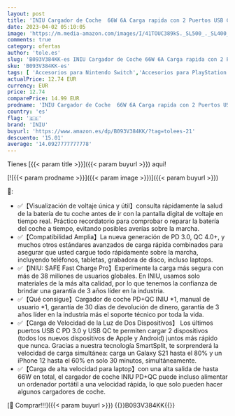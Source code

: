 ```yaml
---
layout: post
title: 'INIU Cargador de Coche  66W 6A Carga rapida con 2 Puertos USB C USB A PD & QC Cargador de automóvil rápido para iPhone 14 13 12 11 Pro MAX Mini XR 8 Samsung S22 S21 Note Pixel iPad AirPods MacBook.'
date: 2023-04-02 05:10:05
image: 'https://m.media-amazon.com/images/I/41TOUC389kS._SL500_._SL400_.jpg'
comments: true
category: ofertas
author: 'tole.es'
slug: 'B093V384KK-es INIU Cargador de Coche 66W 6A Carga rapida con 2 Puertos...'
sku: 'B093V384KK-es'
tags: [ 'Accesorios para Nintendo Switch','Accesorios para PlayStation 4','Adaptadores de corriente para Nintendo Switch','Cables y adaptadores de corriente para Nintendo Switch','Electrónica','Hardware y juegos para Nintendo Switch','Hardware y juegos para PlayStation 4','Videojuegos','iniu','ipad','iphone','🇪🇸', ]
actualPrice: 12.74 EUR
currency: EUR
price: 12.74
comparePrice: 14.99 EUR
prodname: 'INIU Cargador de Coche  66W 6A Carga rapida con 2 Puertos USB C USB A PD & QC Cargador de automóvil rápido para iPhone 14 13 12 11 Pro MAX Mini XR 8 Samsung S22 S21 Note Pixel iPad AirPods MacBook.'
country: 'es'
flag: '🇪🇸'
brand: 'INIU'
buyurl: 'https://www.amazon.es/dp/B093V384KK/?tag=tolees-21'
descuento: '15.01'
average: '14.0927777777778'
---
```


Tienes [{{< param title >}}]({{< param buyurl >}}) aqui!

[![{{< param prodname >}}]({{< param image >}})]({{< param buyurl >}})

🔎:

- ✅【Visualización de voltaje única y útil】consulta rápidamente la salud de la batería de tu coche antes de ir con la pantalla digital de voltaje en tiempo real. Práctico recordatorio para comprobar o reparar la batería del coche a tiempo, evitando posibles averías sobre la marcha.
- ✅【Compatibilidad Amplia】La nueva generación de PD 3.0, QC 4.0+, y muchos otros estándares avanzados de carga rápida combinados para asegurar que usted cargue todo rápidamente sobre la marcha, incluyendo teléfonos, tabletas, grabadora de disco, incluso laptops.
- ✅【INIU: SAFE Fast Charge Pro】Experimente la carga más segura con más de 38 millones de usuarios globales. En INIU, usamos solo materiales de la más alta calidad, por lo que tenemos la confianza de brindar una garantía de 3 años líder en la industria.
- ✅【Qué consigue】Cargador de coche PD+QC INIU *1, manual de usuario *1, garantía de 30 días de devolución de dinero, garantía de 3 años líder en la industria más el soporte técnico por toda la vida.
- ✅【Carga de Velocidad de la Luz de Dos Dispositivos】 Los últimos puertos USB C PD 3.0 y USB QC te permiten cargar 2 dispositivos (todos los nuevos dispositivos de Apple y Android) juntos más rápido que nunca. Gracias a nuestra tecnología SmartSplit, te sorprenderá la velocidad de carga simultánea: carga un Galaxy S21 hasta el 80% y un iPhone 12 hasta el 60% en solo 30 minutos, simultáneamente.
- ✅【Carga de alta velocidad para laptop】con una alta salida de hasta 66W en total, el cargador de coche INIU PD+QC puede incluso alimentar un ordenador portátil a una velocidad rápida, lo que solo pueden hacer algunos cargadores de coche.

[🛒 Comprar!!!]({{< param buyurl >}})
{{<world>}}B093V384KK{{</world>}}

